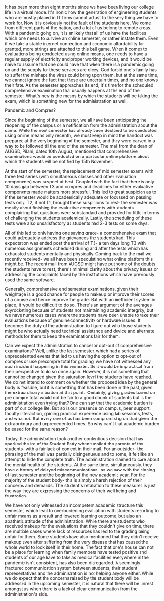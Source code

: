 
It has been more than eight months since we have been living our college life in a virtual mode. It's ironic how the generation of engineering students who are mostly placed in IT firms cannot adjust to the very thing we have to work for. Now it is obviously not the fault of the students here. We come from different parts of the nation, and a lot of us belong to remote areas. With a pandemic going on, it is unlikely that all of us have the facilities which one needs to survive an online semester, or rather instate them. Even if we take a stable internet connection and economic affordability for granted, more strings are attached to this ball game. When it comes to evaluations being conducted using online means, one needs to have a regular supply of electricity and proper working devices, and it would be naive to assume that one could have that when there is a pandemic going on and the supply for these services are dicey. God forbid one's family has to suffer the mishaps the virus could bring upon them, but at the same time, we cannot ignore the fact that these are uncertain times, and no one knows their fate. As the semester approaches its end, it's time for the scheduled comprehensive examination that usually happens at the end of the semester. What's new is the means by which the students will be taking the exam, which is something new for the administration as well.&nbsp;


Pandemic and Compres?


Since the beginning of the semester, we all have been anticipating the reopening of the campus or a notification from the administration about the same. While the next semester has already been declared to be conducted using online means only recently, we must keep in mind the handout was prepared at the very beginning of the semester, and they were carved in a way to be followed till the end of the semester. The mail from the dean of AUGSD, Pilani, dated 10th August, mentioned that comprehensive examinations would be conducted on a particular online platform about which the students will be notified by 15th November.


At the start of the semester, the replacement of mid semester exams with three test series (with simultaneous classes and other evaluation components) was suspect at best. Coupled with the fact that there is only 10 days gap between T3 and compres and deadlines for either evaluative components made matters more stressful. This led to great suspicion as to if the semester would be academically adequate or focussed on passing tests only. T2, if not T1, brought these suspicions to rest- the semester was mostly about finishing the evaluative components with students complaining that questions were substandard and provided for little in terms of challenging the students academically. Lastly, the scheduling of these tests were also unsatisfactory as students had 2-3 tests on some days.


All of this led to only having one saving grace- a comprehensive exam that could adequately address the grievances the students had. This expectation was ended post the arrival of T3- a ten days long T3 with numerous assignments scheduled during and after the tests which has exhausted students mentally and physically. Coming back to the mail we recently received- we all have been speculating what online platform this might be. The recent mail from AUGSD might have put some of the doubts the students have to rest, there's minimal clarity about the privacy issues or addressing the complaints faced by the institutions which have previously used the same software. 


Generally, comprehensive end semester examinations, given their weightage is a good chance for people to makeup or improve their scores of a course and hence improve the grade. But with an inefficient system in place, it would be difficult to do so. There's an argument of the averages skyrocketing because of students not maintaining academic integrity, but we have numerous cases where the students have been unable to take their evaluations because of genuine connectivity or hardware issues. It becomes the duty of the administration to figure out who those students might be who actually need technical assistance and device and alternate methods for them to keep the examinations fair for them.&nbsp;


Can we expect the administration to cancel or opt-out of comprehensive examinations? Well, unlike the last semester, which had a series of unprecedented events that led to us having the option to opt-out of compres or use precompre total for grading, we have not witnessed any such incident happening in this semester. So it would be impractical from their perspective to do so once again. However, it is not something that cannot be changed given the saturation level the students have reached. We do not intend to comment on whether the proposed idea by the general body is feasible, but it is something that has been done in the past, given the extraordinary situation at that point.  Certainly, giving grades based on pre compre total would not be fair to a good chunk of students but is the administration even trying that? One can say that the academic burden is part of our college life. But so is our presence on campus, peer support, faculty interaction, gaining practical experience using lab sessions, fests, and whatnot. But every one of us has been compromising on that given the extraordinary and unprecedented times. So why can't that academic burden be eased for the same reason?


Today, the administration took another contentious decision that has sparked the ire of the Student Body whenit mailed the parents of the students- with a fair lack of context in their mail. For an outsider- the phrasing of the mail was partially disingenuous and to some, it felt like an attempt to hide the complete truth. The administration claimed to care about the mental health of the students. At the same time, simultaneously, they have a history of delayed miscommunications- as we saw with the closing of last semester and the beginning of the new academic year. For the majority of the student body- this is simply a harsh rejection of their concerns and demands. The student's retaliation to these measures is just the way they are expressing the concerns of their well being and frustration.&nbsp;


We have not only witnessed an incompetent academic structure this semester, which lead to overburdening evaluation with students resorting to unfair means as a result and lowered learning outcome, but also an apathetic attitude of the administration. While there are students who received makeup for the evaluations that they couldn't give on time, there are multiple cases where lack of resources has led to the grading being unfair for them. Some students have also mentioned that they didn't receive makeup even after suffering from the very disease that has caused the whole world to lock itself in their home. The fact that one's house can not be a place for learning when family members have tested positive and students of our age have to take as medical facilities everywhere in the pandemic isn't consistent, has also been disregarded. A seemingly fractured communication system between students, their student representatives and the administration is not helping anyone either. While we do expect that the concerns raised by the student body will be addressed in the upcoming semester, it is natural that there will be unrest amongst us when there is a lack of clear communication from the administration's side.&nbsp;

